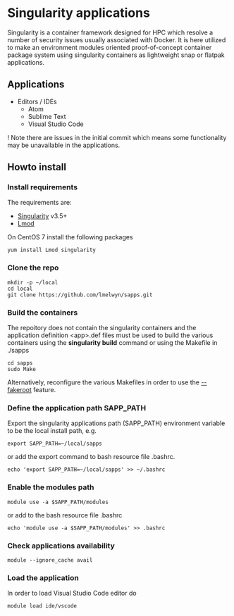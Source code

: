 # Singularity applications

Singularity is a container framework designed for HPC which resolve a number
of security issues usually associated with Docker. It is here utilized to make 
an environment modules oriented proof-of-concept container package system
using singularity containers as lightweight snap or flatpak applications.

## Applications 

  * Editors / IDEs 
      - Atom
      - Sublime Text
      - Visual Studio Code

! Note there are issues in the initial commit which means
some functionality may be unavailable in the applications.

## Howto install 

### Install requirements 

The requirements are:
  
  * [Singularity](https://sylabs.io/docs/) v3.5+
  * [Lmod](https://lmod.readthedocs.io/en/latest/)
 
On CentOS 7 install the following packages

```
yum install Lmod singularity
``` 

### Clone the repo

```
mkdir -p ~/local
cd local
git clone https://github.com/lmelwyn/sapps.git
```
### Build the containers

The repoitory does not contain the singularity containers and the application definition \<app\>.def files must be
used to build the various containers using the **singularity build** command or using the Makefile in ./sapps 

```
cd sapps
sudo Make
```

Alternatively, reconfigure the various Makefiles in order to use the [--fakeroot](https://sylabs.io/guides/3.3/user-guide/fakeroot.html) feature.

### Define the application path SAPP_PATH

Export the singularity applications path (SAPP_PATH) environment variable to be the local install path,  e.g.

```
export SAPP_PATH=~/local/sapps
```

or add the export command to bash resource file .bashrc.
```
echo 'export SAPP_PATH=~/local/sapps' >> ~/.bashrc
```
### Enable the modules path

```
module use -a $SAPP_PATH/modules
``` 

or add to the bash resource file .bashrc

```
echo 'module use -a $SAPP_PATH/modules' >> .bashrc
```

### Check applications availability

```
module --ignore_cache avail
```

### Load the application

In order to load Visual Studio Code editor do  

```
module load ide/vscode
```

